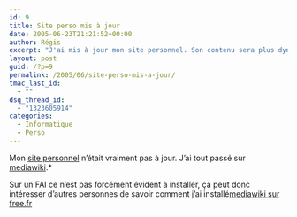 ```yaml
---
id: 9
title: Site perso mis à jour
date: 2005-06-23T21:21:52+00:00
author: Régis
excerpt: "J'ai mis à jour mon site personnel. Son contenu sera plus dynamique grâce à mediawiki."
layout: post
guid: /?p=9
permalink: /2005/06/site-perso-mis-a-jour/
tmac_last_id:
  - ""
dsq_thread_id:
  - "1323605914"
categories:
  - Informatique
  - Perso
---
```

Mon [site personnel](http://regis.decamps.free.fr/mediawiki/index.php?title=Accueil) n&rsquo;était vraiment pas à jour. J&rsquo;ai tout passé sur [mediawiki](http://www.mediawiki.org/).*
  
Sur un FAI ce n&rsquo;est pas forcément évident à installer, ça peut donc intéresser d&rsquo;autres personnes de savoir comment j&rsquo;ai installé[mediawiki sur free.fr](http://regis.decamps.free.fr/mediawiki/index.php?title=Mediawiki_sur_free.fr)